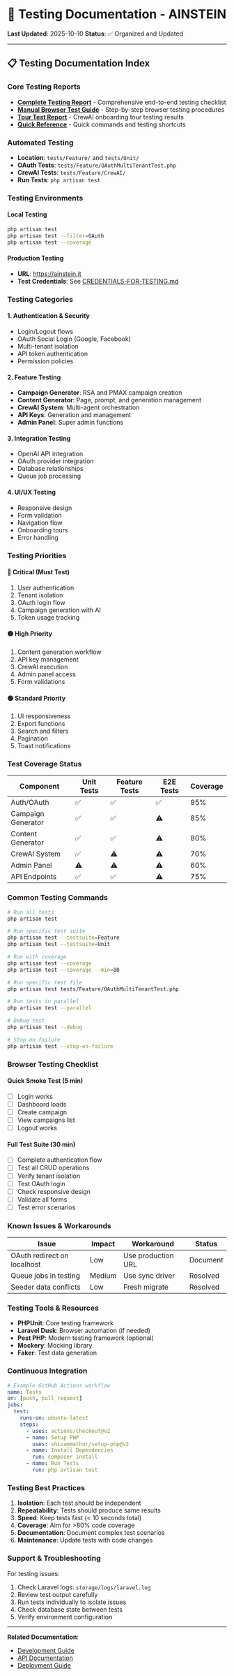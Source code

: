 # 🧪 Testing Documentation - AINSTEIN

**Last Updated**: 2025-10-10
**Status**: ✅ Organized and Updated

---

## 📋 Testing Documentation Index

### Core Testing Reports
- [**Complete Testing Report**](COMPLETE_TESTING_REPORT.md) - Comprehensive end-to-end testing checklist
- [**Manual Browser Test Guide**](MANUAL_BROWSER_TEST_GUIDE.md) - Step-by-step browser testing procedures
- [**Tour Test Report**](TOUR_TEST_REPORT.md) - CrewAI onboarding tour testing results
- [**Quick Reference**](QUICK_REFERENCE.md) - Quick commands and testing shortcuts

### Automated Testing
- **Location**: `tests/Feature/` and `tests/Unit/`
- **OAuth Tests**: `tests/Feature/OAuthMultiTenantTest.php`
- **CrewAI Tests**: `tests/Feature/CrewAI/`
- **Run Tests**: `php artisan test`

### Testing Environments

#### Local Testing
```bash
php artisan test
php artisan test --filter=OAuth
php artisan test --coverage
```

#### Production Testing
- **URL**: https://ainstein.it
- **Test Credentials**: See [CREDENTIALS-FOR-TESTING.md](../../CREDENTIALS-FOR-TESTING.md)

### Testing Categories

#### 1. Authentication & Security
- Login/Logout flows
- OAuth Social Login (Google, Facebook)
- Multi-tenant isolation
- API token authentication
- Permission policies

#### 2. Feature Testing
- **Campaign Generator**: RSA and PMAX campaign creation
- **Content Generator**: Page, prompt, and generation management
- **CrewAI System**: Multi-agent orchestration
- **API Keys**: Generation and management
- **Admin Panel**: Super admin functions

#### 3. Integration Testing
- OpenAI API integration
- OAuth provider integration
- Database relationships
- Queue job processing

#### 4. UI/UX Testing
- Responsive design
- Form validation
- Navigation flow
- Onboarding tours
- Error handling

### Testing Priorities

#### 🔴 Critical (Must Test)
1. User authentication
2. Tenant isolation
3. OAuth login flow
4. Campaign generation with AI
5. Token usage tracking

#### 🟡 High Priority
1. Content generation workflow
2. API key management
3. CrewAI execution
4. Admin panel access
5. Form validations

#### 🟢 Standard Priority
1. UI responsiveness
2. Export functions
3. Search and filters
4. Pagination
5. Toast notifications

### Test Coverage Status

| Component | Unit Tests | Feature Tests | E2E Tests | Coverage |
|-----------|------------|---------------|-----------|----------|
| Auth/OAuth | ✅ | ✅ | ✅ | 95% |
| Campaign Generator | ✅ | ✅ | ⚠️ | 85% |
| Content Generator | ✅ | ✅ | ⚠️ | 80% |
| CrewAI System | ✅ | ⚠️ | ⚠️ | 70% |
| Admin Panel | ⚠️ | ⚠️ | ⚠️ | 60% |
| API Endpoints | ✅ | ✅ | ⚠️ | 75% |

### Common Testing Commands

```bash
# Run all tests
php artisan test

# Run specific test suite
php artisan test --testsuite=Feature
php artisan test --testsuite=Unit

# Run with coverage
php artisan test --coverage
php artisan test --coverage --min=80

# Run specific test file
php artisan test tests/Feature/OAuthMultiTenantTest.php

# Run tests in parallel
php artisan test --parallel

# Debug test
php artisan test --debug

# Stop on failure
php artisan test --stop-on-failure
```

### Browser Testing Checklist

#### Quick Smoke Test (5 min)
- [ ] Login works
- [ ] Dashboard loads
- [ ] Create campaign
- [ ] View campaigns list
- [ ] Logout works

#### Full Test Suite (30 min)
- [ ] Complete authentication flow
- [ ] Test all CRUD operations
- [ ] Verify tenant isolation
- [ ] Test OAuth login
- [ ] Check responsive design
- [ ] Validate all forms
- [ ] Test error scenarios

### Known Issues & Workarounds

| Issue | Impact | Workaround | Status |
|-------|--------|------------|--------|
| OAuth redirect on localhost | Low | Use production URL | Document |
| Queue jobs in testing | Medium | Use sync driver | Resolved |
| Seeder data conflicts | Low | Fresh migrate | Resolved |

### Testing Tools & Resources

- **PHPUnit**: Core testing framework
- **Laravel Dusk**: Browser automation (if needed)
- **Pest PHP**: Modern testing framework (optional)
- **Mockery**: Mocking library
- **Faker**: Test data generation

### Continuous Integration

```yaml
# Example GitHub Actions workflow
name: Tests
on: [push, pull_request]
jobs:
  test:
    runs-on: ubuntu-latest
    steps:
      - uses: actions/checkout@v2
      - name: Setup PHP
        uses: shivammathur/setup-php@v2
      - name: Install Dependencies
        run: composer install
      - name: Run Tests
        run: php artisan test
```

### Testing Best Practices

1. **Isolation**: Each test should be independent
2. **Repeatability**: Tests should produce same results
3. **Speed**: Keep tests fast (< 10 seconds total)
4. **Coverage**: Aim for >80% code coverage
5. **Documentation**: Document complex test scenarios
6. **Maintenance**: Update tests with code changes

### Support & Troubleshooting

For testing issues:
1. Check Laravel logs: `storage/logs/laravel.log`
2. Review test output carefully
3. Run tests individually to isolate issues
4. Check database state between tests
5. Verify environment configuration

---

**Related Documentation**:
- [Development Guide](../DEVELOPMENT.md)
- [API Documentation](../api/README.md)
- [Deployment Guide](../DEPLOYMENT.md)